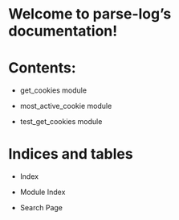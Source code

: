 <!-- parse-log documentation master file, created by
sphinx-quickstart on Mon Jun 28 12:37:58 2021.
You can adapt this file completely to your liking, but it should at least
contain the root `toctree` directive. -->
# Welcome to parse-log’s documentation!

# Contents:


* get_cookies module


* most_active_cookie module


* test_get_cookies module


# Indices and tables


* Index


* Module Index


* Search Page
